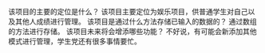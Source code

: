 
该项目的主要的定位是什么？
该项目主要定位为娱乐项目，供普通学生对自己以及其他人成绩进行管理。
该项目是通过什么方法存储已输入的数据的？
通过数组的方法进行存储。
该项目未来将会增添哪些功能？
不好说，有可能会新添加其他模式进行管理，学生党还有很多事情要忙。
